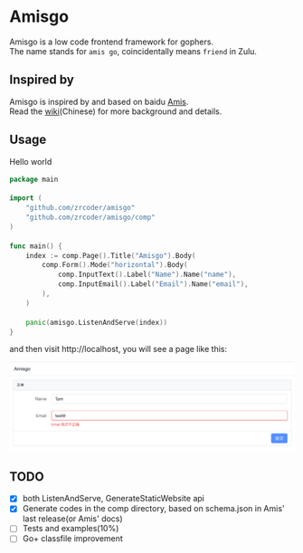 # Amisgo

Amisgo is a low code frontend framework for gophers.  
The name stands for `amis go`, coincidentally means `friend` in Zulu.

## Inspired by

Amisgo is inspired by and based on baidu [Amis](https://aisuda.bce.baidu.com/amis).  
Read the [wiki](https://github.com/zrcoder/amisgo/wiki)(Chinese) for more background and details.

## Usage

Hello world

```go
package main

import (
	"github.com/zrcoder/amisgo"
	"github.com/zrcoder/amisgo/comp"
)

func main() {
	index := comp.Page().Title("Amisgo").Body(
		comp.Form().Mode("horizontal").Body(
			comp.InputText().Label("Name").Name("name"),
			comp.InputEmail().Label("Email").Name("email"),
		),
	)

	panic(amisgo.ListenAndServe(index))
}
```

and then visit http://localhost, you will see a page like this:

![hello-amis](./hello-amis.png)

## TODO

- [x] both ListenAndServe, GenerateStaticWebsite api
- [x] Generate codes in the comp directory, based on schema.json in Amis' last release(or Amis' docs)
- [ ] Tests and examples(10%)
- [ ] Go+ classfile improvement
